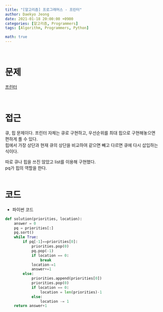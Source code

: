```yaml
---
title: "[알고리즘] 프로그래머스 - 프린터"
author: Daekyo Jeong
date: 2021-01-18 20:00:00 +0900
categories: [알고리즘, Programmers]
tags: [Algorithm, Programmers, Python]

math: true
---
```


<br/>

# **문제**


[프린터](https://programmers.co.kr/learn/courses/30/lessons/42587)

<br/>

# **접근**  

큐, 힙 문제이다.
프린터 자체는 큐로 구현하고, 우선순위를 최대 힙으로 구현해놓으면 편하게 풀 수 있다.  
힙에서 가장 상단과 현재 큐의 상단을 비교하여 같으면 빼고 다르면 큐에 다시 삽입하는 식이다.  

따로 큐나 힙을 쓰진 않았고 list를 이용해 구현했다.  
pq가 힙의 역할을 한다.  
<br/>

# **코드**


- 파이썬 코드   

```py
def solution(priorities, location):
    answer = 0
    pq = priorities[:]
    pq.sort()
    while True:
        if pq[-1]==priorities[0]:
            priorities.pop(0)
            pq.pop(-1)
            if location == 0:
                break
            location-=1
            answer+=1
        else:
            priorities.append(priorities[0])
            priorities.pop(0)
            if location == 0:
                location = len(priorities)-1
            else:
                location -= 1
    return answer+1
```


<br/>
